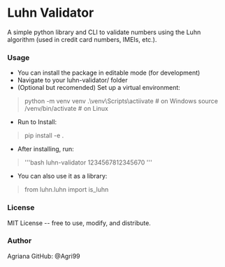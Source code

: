 # Luhn Validator
A simple python library and CLI to validate numbers using the Luhn algorithm (used in credit card numbers, IMEIs, etc.).

### Usage
* You can install the package in editable mode (for development)
* Navigate to your luhn-validator/ folder
* (Optional but recomended) Set up a virtual environment:
>python -m venv venv
>.\venv\Scripts\actiivate # on Windows
>source /venv/bin/activate # on Linux
* Run to Install:
>pip install -e .
* After installing, run:
>'''bash
>luhn-validator 1234567812345670
>'''
* You can also use it as a library:
>from luhn.luhn import is_luhn

### License
MIT License -- free to use, modify, and distribute.

### Author
Agriana
GitHub: @Agri99

